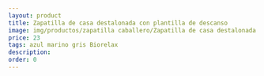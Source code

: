 ```yaml
---
layout: product
title: Zapatilla de casa destalonada con plantilla de descanso
image: img/productos/zapatilla caballero/Zapatilla de casa destalonada con plantilla de descanso=23=azul marino gris Biorelax.webp
price: 23
tags: azul marino gris Biorelax
description: 
order: 0
---
```

